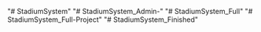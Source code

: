 "# StadiumSystem" 
"# StadiumSystem_Admin-" 
"# StadiumSystem_Full" 
"# StadiumSystem_Full-Project" 
"# StadiumSystem_Finished" 
